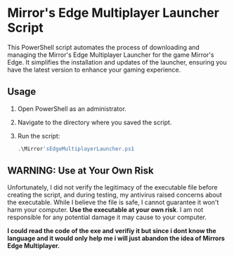 # Mirror's Edge Multiplayer Launcher Script

This PowerShell script automates the process of downloading and managing the Mirror's Edge Multiplayer Launcher for the game Mirror's Edge. It simplifies the installation and updates of the launcher, ensuring you have the latest version to enhance your gaming experience.

## Usage

1. Open PowerShell as an administrator.

2. Navigate to the directory where you saved the script.

3. Run the script:

   ```powershell
   .\Mirror'sEdgeMultiplayerLauncher.ps1

## **WARNING: Use at Your Own Risk**

Unfortunately, I did not verify the legitimacy of the executable file before creating the script, and during testing, my antivirus raised concerns about the executable. 
While I believe the file is safe, I cannot guarantee it won't harm your computer. **Use the executable at your own risk**. I am not responsible for any potential damage it may cause to your computer.

**I could read the code of the exe and verifiy it but since i dont know the language and it would only help me i will just abandon the idea of Mirrors Edge Multiplayer.**
